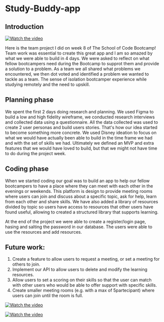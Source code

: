﻿# Study-Buddy-app

 ## Introduction
[![Watch the video](https://img.youtube.com/vi/L-WxnATCCro/mqdefault.jpg)](https://youtu.be/L-WxnATCCro) 

Here is the team project I did on week 8 of The School of Code Bootcamp! Team work was essential to create this great app and I am so amazed by what we were able to build in 4 days. 
We were asked to reflect on what fellow bootcampers need during the Bootcamp to supprot them and provide a solution to a problem. As a team we all shared what problems we encountered, we then dot voted and identified a problem we wanted to tackle as a team. The sense of isolation bootcamper experience while studying remotely and the need to upskill.

## Planning phase
We spent the first 2 days doing research and planning. We used Figma to build a low and high fidelity wireframe, we conducted research interviews and collected data using a questionnaire. All the data collected was used to create 2 user personas and build users stories. That's how our idea started to become something more concrete. We used Disney ideation to focus on what we would have actually been able to build in the time frame we had and with the set of skills we had. Ultimately we defined an MVP and extra features that we would have loved to build, but that we might not have time to do during the project week.

## Coding phase
When we started coding our goal was to build an app to help our fellow bootcampers to have a place where they can meet with each other in the evenings or weekends. This platform is design to provide meeting rooms where users can join and discuss about a specific topic, ask for help, learn from each other and share skills. 
We have also added a library of resources divided by topic so users have access to resources that other users have found useful, allowing to created a structured library that supports learning. 

At the end of the project we were able to create a register/login page, hasing and salting the password in our database. The users were able to use the resources and add resources.

## Future work: 
1.	Create a feature to allow users to request a meeting, or set a meeting for others to join.
2.	Implement our API to allow users to delete and modify the learning resources.
3.	Allow users to set a scoring on their skills so that the user can match with other users who would be able to offer support with specific skills.
4.	Create smaller meeting rooms (e.g. with a max of 5partecipant) where users can join until the room is full. 

[![Watch the video](https://img.youtube.com/vi/L-WxnATCCro/sddefault.jpg)](https://youtu.be/L-WxnATCCro)

[![Watch the video](https://img.youtube.com/vi/L-WxnATCCro/hqdefault.jpg)](https://youtu.be/L-WxnATCCro)
